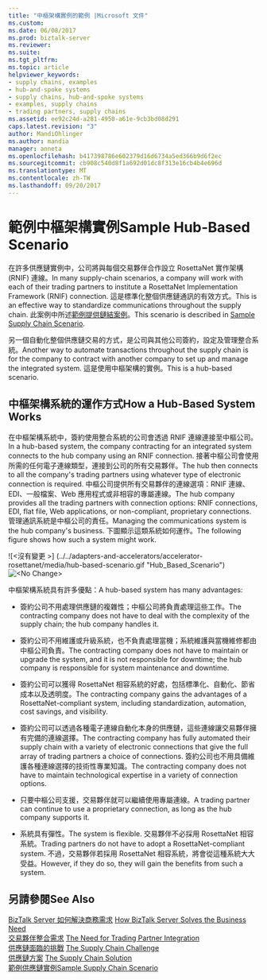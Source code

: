 ```yaml
---
title: "中樞架構實例的範例 |Microsoft 文件"
ms.custom: 
ms.date: 06/08/2017
ms.prod: biztalk-server
ms.reviewer: 
ms.suite: 
ms.tgt_pltfrm: 
ms.topic: article
helpviewer_keywords:
- supply chains, examples
- hub-and-spoke systems
- supply chains, hub-and-spoke systems
- examples, supply chains
- trading partners, supply chains
ms.assetid: ee92c24d-a281-4950-a61e-9cb3bd08d291
caps.latest.revision: "3"
author: MandiOhlinger
ms.author: mandia
manager: anneta
ms.openlocfilehash: b417398786e602379d16d6734a5ed366b9d6f2ec
ms.sourcegitcommit: cb908c540d8f1a692d01dc8f313e16cb4b4e696d
ms.translationtype: MT
ms.contentlocale: zh-TW
ms.lasthandoff: 09/20/2017
---
```

# <a name="sample-hub-based-scenario"></a><span data-ttu-id="db635-102">範例中樞架構實例</span><span class="sxs-lookup"><span data-stu-id="db635-102">Sample Hub-Based Scenario</span></span>
<span data-ttu-id="db635-103">在許多供應鏈實例中，公司將與每個交易夥伴合作設立 RosettaNet 實作架構 (RNIF) 連線。</span><span class="sxs-lookup"><span data-stu-id="db635-103">In many supply-chain scenarios, a company will work with each of their trading partners to institute a RosettaNet Implementation Framework (RNIF) connection.</span></span> <span data-ttu-id="db635-104">這是標準化整個供應鏈通訊的有效方式。</span><span class="sxs-lookup"><span data-stu-id="db635-104">This is an effective way to standardize communications throughout the supply chain.</span></span> <span data-ttu-id="db635-105">此案例中所述[範例提供鏈結案例](../../adapters-and-accelerators/accelerator-rosettanet/sample-supply-chain-scenario.md)。</span><span class="sxs-lookup"><span data-stu-id="db635-105">This scenario is described in [Sample Supply Chain Scenario](../../adapters-and-accelerators/accelerator-rosettanet/sample-supply-chain-scenario.md).</span></span>  
  
 <span data-ttu-id="db635-106">另一個自動化整個供應鏈交易的方式，是公司與其他公司簽約，設定及管理整合系統。</span><span class="sxs-lookup"><span data-stu-id="db635-106">Another way to automate transactions throughout the supply chain is for the company to contract with another company to set up and manage the integrated system.</span></span> <span data-ttu-id="db635-107">這是使用中樞架構的實例。</span><span class="sxs-lookup"><span data-stu-id="db635-107">This is a hub-based scenario.</span></span>  
  
## <a name="how-a-hub-based-system-works"></a><span data-ttu-id="db635-108">中樞架構系統的運作方式</span><span class="sxs-lookup"><span data-stu-id="db635-108">How a Hub-Based System Works</span></span>  
 <span data-ttu-id="db635-109">在中樞架構系統中，簽約使用整合系統的公司會透過 RNIF 連線連接至中樞公司。</span><span class="sxs-lookup"><span data-stu-id="db635-109">In a hub-based system, the company contracting for an integrated system connects to the hub company using an RNIF connection.</span></span> <span data-ttu-id="db635-110">接著中樞公司會使用所需的任何電子連線類型，連接到公司的所有交易夥伴。</span><span class="sxs-lookup"><span data-stu-id="db635-110">The hub then connects to all the company's trading partners using whatever type of electronic connection is required.</span></span> <span data-ttu-id="db635-111">中樞公司提供所有交易夥伴的連線選項：RNIF 連線、EDI、一般檔案、Web 應用程式或非相容的專屬連線。</span><span class="sxs-lookup"><span data-stu-id="db635-111">The hub company provides all the trading partners with connection options: RNIF connections, EDI, flat file, Web applications, or non-compliant, proprietary connections.</span></span> <span data-ttu-id="db635-112">管理通訊系統是中樞公司的責任。</span><span class="sxs-lookup"><span data-stu-id="db635-112">Managing the communications system is the hub company's business.</span></span> <span data-ttu-id="db635-113">下圖顯示這類系統如何運作。</span><span class="sxs-lookup"><span data-stu-id="db635-113">The following figure shows how such a system might work.</span></span>  
  
 <span data-ttu-id="db635-114">![&#60;沒有變更 &#62;] (../../adapters-and-accelerators/accelerator-rosettanet/media/hub-based-scenario.gif "Hub_Based_Scenario")</span><span class="sxs-lookup"><span data-stu-id="db635-114">![&#60;No Change&#62;](../../adapters-and-accelerators/accelerator-rosettanet/media/hub-based-scenario.gif "Hub_Based_Scenario")</span></span>  
  
 <span data-ttu-id="db635-115">中樞架構系統具有許多優點：</span><span class="sxs-lookup"><span data-stu-id="db635-115">A hub-based system has many advantages:</span></span>  
  
-   <span data-ttu-id="db635-116">簽約公司不用處理供應鏈的複雜性；中樞公司將負責處理這些工作。</span><span class="sxs-lookup"><span data-stu-id="db635-116">The contracting company does not have to deal with the complexity of the supply chain; the hub company handles it.</span></span>  
  
-   <span data-ttu-id="db635-117">簽約公司不用維護或升級系統，也不負責處理當機；系統維護與當機維修都由中樞公司負責。</span><span class="sxs-lookup"><span data-stu-id="db635-117">The contracting company does not have to maintain or upgrade the system, and it is not responsible for downtime; the hub company is responsible for system maintenance and downtime.</span></span>  
  
-   <span data-ttu-id="db635-118">簽約公司可以獲得 RosettaNet 相容系統的好處，包括標準化、自動化、節省成本以及透明度。</span><span class="sxs-lookup"><span data-stu-id="db635-118">The contracting company gains the advantages of a RosettaNet-compliant system, including standardization, automation, cost savings, and visibility.</span></span>  
  
-   <span data-ttu-id="db635-119">簽約公司可以透過各種電子連線自動化本身的供應鏈，這些連線讓交易夥伴擁有完備的連線選擇。</span><span class="sxs-lookup"><span data-stu-id="db635-119">The contracting company has fully automated their supply chain with a variety of electronic connections that give the full array of trading partners a choice of connections.</span></span> <span data-ttu-id="db635-120">簽約公司也不用具備維護各種連線選擇的技術性專業知識。</span><span class="sxs-lookup"><span data-stu-id="db635-120">The contracting company does not have to maintain technological expertise in a variety of connection options.</span></span>  
  
-   <span data-ttu-id="db635-121">只要中樞公司支援，交易夥伴就可以繼續使用專屬連線。</span><span class="sxs-lookup"><span data-stu-id="db635-121">A trading partner can continue to use a proprietary connection, as long as the hub company supports it.</span></span>  
  
-   <span data-ttu-id="db635-122">系統具有彈性。</span><span class="sxs-lookup"><span data-stu-id="db635-122">The system is flexible.</span></span> <span data-ttu-id="db635-123">交易夥伴不必採用 RosettaNet 相容系統。</span><span class="sxs-lookup"><span data-stu-id="db635-123">Trading partners do not have to adopt a RosettaNet-compliant system.</span></span> <span data-ttu-id="db635-124">不過，交易夥伴若採用 RosettaNet 相容系統，將會從這種系統大大受益。</span><span class="sxs-lookup"><span data-stu-id="db635-124">However, if they do so, they will gain the benefits from such a system.</span></span>  
  
## <a name="see-also"></a><span data-ttu-id="db635-125">另請參閱</span><span class="sxs-lookup"><span data-stu-id="db635-125">See Also</span></span>  
 <span data-ttu-id="db635-126">[BizTalk Server 如何解決商務需求](../../adapters-and-accelerators/accelerator-rosettanet/how-biztalk-server-solves-the-business-need1.md) </span><span class="sxs-lookup"><span data-stu-id="db635-126">[How BizTalk Server Solves the Business Need](../../adapters-and-accelerators/accelerator-rosettanet/how-biztalk-server-solves-the-business-need1.md) </span></span>  
 <span data-ttu-id="db635-127">[交易夥伴整合需求](../../adapters-and-accelerators/accelerator-rosettanet/the-need-for-trading-partner-integration.md) </span><span class="sxs-lookup"><span data-stu-id="db635-127">[The Need for Trading Partner Integration](../../adapters-and-accelerators/accelerator-rosettanet/the-need-for-trading-partner-integration.md) </span></span>  
 <span data-ttu-id="db635-128">[供應鏈面臨的挑戰](../../adapters-and-accelerators/accelerator-rosettanet/the-supply-chain-challenge.md) </span><span class="sxs-lookup"><span data-stu-id="db635-128">[The Supply Chain Challenge](../../adapters-and-accelerators/accelerator-rosettanet/the-supply-chain-challenge.md) </span></span>  
 <span data-ttu-id="db635-129">[供應鏈方案](../../adapters-and-accelerators/accelerator-rosettanet/the-supply-chain-solution.md) </span><span class="sxs-lookup"><span data-stu-id="db635-129">[The Supply Chain Solution](../../adapters-and-accelerators/accelerator-rosettanet/the-supply-chain-solution.md) </span></span>  
 [<span data-ttu-id="db635-130">範例供應鏈實例</span><span class="sxs-lookup"><span data-stu-id="db635-130">Sample Supply Chain Scenario</span></span>](../../adapters-and-accelerators/accelerator-rosettanet/sample-supply-chain-scenario.md)